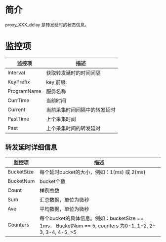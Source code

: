 # 简介

proxy_XXX_delay 是转发延时的状态信息。

# 监控项

| 监控项      | 描述                         |
| ----------- | ---------------------------- |
| Interval    | 获取转发延时的时间间隔       |
| KeyPrefix   | key 前缀                     |
| ProgramName | 服务名称                     |
| CurrTime    | 当前时间                     |
| Current     | 当前采集时间间隔中的转发延时 |
| PastTime    | 上个采集时间                 |
| Past        | 上个采集时间的转发延时       |

## 转发延时详细信息

| 监控项     | 描述                                                         |
| ---------- | ------------------------------------------------------------ |
| BucketSize | 每个延时bucket的大小，例如：1(ms) 或 2(ms)                   |
| BucketNum  | bucket个数                                                   |
| Count      | 样例总数                                                     |
| Sum        | 汇总数据，单位为微秒                                         |
| Ave        | 平均数据，单位为微秒                                         |
| Counters   | 每个bucket的具体信息。例如：bucketSize == 1ms， BucketNum == 5, counters 为0-1, 1-2, 2-3, 3-4, 4-5, >5 |

